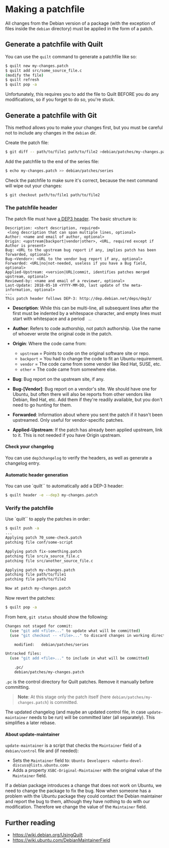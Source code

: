 # Making a patchfile

All changes from the Debian version of a package (with the exception of files
inside the `debian` directory) must be applied in the form of a patch.

## Generate a patchfile with Quilt

You can use the `quilt` command to generate a patchfile like so:

```bash
$ quilt new my-changes.patch
$ quilt add src/some_source_file.c
(modify the file)
$ quilt refresh
$ quilt pop -a
```

Unfortunately, this requires you to add the file to Quilt BEFORE you do any
modifications, so if you forget to do so, you're stuck.


## Generate a patchfile with Git

This method allows you to make your changes first, but you must be careful not
to include any changes in the `debian` dir.

Create the patch file:

```bash
$ git diff -- path/to/file1 path/to/file2 >debian/patches/my-changes.patch
```

Add the patchfile to the end of the series file:

```bash
$ echo my-changes.patch >> debian/patches/series
```

Check the patchfile to make sure it's correct, because the next command will
wipe out your changes:

```bash
$ git checkout path/to/file1 path/to/file2
```

### The patchfile header

The patch file must have [a DEP3 header](http://dep.debian.net/deps/dep3). The
basic structure is:

```text
Description: <short description, required>
 <long description that can span multiple lines, optional>
Author: <name and email of author, optional>
Origin: <upstream|backport|vendor|other>, <URL, required except if Author is present>
Bug: <URL to the upstream bug report if any, implies patch has been forwarded, optional>
Bug-<Vendor>: <URL to the vendor bug report if any, optional>
Forwarded: <URL|no|not-needed, useless if you have a Bug field, optional>
Applied-Upstream: <version|URL|commit, identifies patches merged upstream, optional>
Reviewed-by: <name and email of a reviewer, optional>
Last-Update: 2018-05-10 <YYYY-MM-DD, last update of the meta-information, optional>
---
This patch header follows DEP-3: http://dep.debian.net/deps/dep3/
```

* **Description**:
  While this can be multi-line, all subsequent lines after the first must be
  indented by a whitespace character, and empty lines must start with
  whitespace and a period ` .`.

* **Author**:
  Refers to code authorship, not patch authorship. Use the name of whoever
  wrote the original code in the patch.

* **Origin**: Where the code came from:

  * `upstream` = Points to code on the original software site or repo.
  * `backport` = You had to change the code to fit an Ubuntu requirement.
  * `vendor` = The code came from some vendor like Red Hat, SUSE, etc.
  * `other` = The code came from somewhere else.

* **Bug**:
  Bug report on the upstream site, if any.

* **Bug-[Vendor]**:
  Bug report on a vendor's site. We should have one for Ubuntu, but often
  there will also be reports from other vendors like Debian, Red Hat, etc. Add
  them if they're readily available, but you don't need to go hunting for them.

* **Forwarded**:
  Information about where you sent the patch if it hasn't been upstreamed. Only
  useful for vendor-specific patches.

* **Applied-Upstream**:
  If the patch has already been applied upstream, link to it. This is not
  needed if you have Origin upstream.

#### Check your changelog

You can use `dep3changelog` to verify the headers, as well as generate a
changelog entry.


#### Automatic header generation

You can use `quilt`` to automatically add a DEP-3 header:

```bash
$ quilt header -e --dep3 my-changes.patch
```


### Verify the patchfile

Use `quilt`` to apply the patches in order:

```bash
$ quilt push -a
...
Applying patch 70_some-check.patch
patching file conf/some-script

Applying patch fix-something.patch
patching file src/a_source_file.c
patching file src/another_source_file.c

Applying patch my-changes.patch
patching file path/to/file1
patching file path/to/file2

Now at patch my-changes.patch
```

Now revert the patches:

```bash
$ quilt pop -a
```

From here, `git status` should show the following:

```bash
Changes not staged for commit:
  (use "git add <file>..." to update what will be committed)
  (use "git checkout -- <file>..." to discard changes in working directory)

    modified:   debian/patches/series

Untracked files:
  (use "git add <file>..." to include in what will be committed)

    .pc/
    debian/patches/my-changes.patch
```

`.pc` is the control directory for Quilt patches. Remove it manually before
committing.

> **Note**:
> At this stage only the patch itself (here `debian/patches/my-changes.patch`)
> is committed.

The updated changelog (and maybe an updated control file, in case
`update-maintainer` needs to be run) will be committed later (all separately).
This simplifies a later rebase.

#### About update-maintainer

`update-maintainer` is a script that checks the `Maintainer` field of a
`debian/control` file and (if needed):

* Sets the `Maintainer` field to:
  `Ubuntu Developers <ubuntu-devel-discuss@lists.ubuntu.com>`
* Adds a property `XSBC-Original-Maintainer` with the original value of the
  `Maintainer` field.

If a debian package introduces a change that does not work on Ubuntu, we need
to change the package to fix the bug. Now when someone has a problem with the
Ubuntu package they could contact the Debian maintainer and report the bug to
them, although they have nothing to do with our modification. Therefore we
change the value of the `Maintainer` field.


## Further reading

* https://wiki.debian.org/UsingQuilt
* https://wiki.ubuntu.com/DebianMaintainerField
